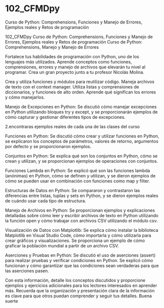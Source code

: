 # 102_CFMDpy
Curso de Python: Comprehensions, Funciones y Manejo de Errores, Ejemplos reales y Retos de programación 

102_CFMDpy
Curso de Python: Comprehensions, Funciones y Manejo de Errores, Ejemplos reales y Retos de programación Curso de Python: Comprehensions, Manejo y Manejo de Errores

Fortalece tus habilidades de programación con Python, uno de los lenguajes más utilizados. Aprende conceptos como funciones, comprensiones, errores y manejo de archivos que elevarán tu nivel al programar. Crea un gran proyecto junto a tu profesor Nicolás Molina.

Crea y utiliza funciones y módulos para reutilizar código. Maneja archivos de texto con el context manager. Utiliza listas y comprensiones de diccionarios, y funciones de alto orden. Aprende qué significan los errores y cómo manejarlos.

Manejo de Excepciones en Python:
Se discutió cómo manejar excepciones en Python utilizando bloques try y except, y se proporcionarán ejemplos de cómo capturar y gestionar diferentes tipos de excepciones.

2.encontraras ejemplos reales de cada una de las clases del curso

Funciones en Python:
Se discutió cómo crear y utilizar funciones en Python, se explicaron los conceptos de parámetros, valores de retorno, argumentos por defecto y se proporcionaron ejemplos.

Conjuntos en Python:
Se explica qué son los conjuntos en Python, cómo se crean y utilizan, y se proporcionan ejemplos de operaciones con conjuntos.

Funciones Lambda en Python:
Se explicó qué son las funciones lambda (anónimas) en Python, cómo se definen y utilizan, y se dieron ejemplos de cómo se pueden usar en combinación con funciones como map y filter.

Estructuras de Datos en Python:
Se compararon y contrastaron las diferencias entre listas, tuplas y sets en Python, y se dieron ejemplos reales de cuándo usar cada tipo de estructura.

Manejo de Archivos en Python:
Se proporcionan ejemplos y explicaciones detalladas sobre cómo leer y escribir archivos de texto en Python utilizando la función open y cómo trabajar con archivos CSV utilizando el módulo csv.

Visualización de Datos con Matplotlib:
Se explica cómo instalar la biblioteca Matplotlib en Visual Studio Code, cómo importarla y cómo utilizarla para crear gráficos y visualizaciones. Se proporciona un ejemplo de cómo graficar la población mundial a partir de un archivo CSV.

Aserciones y Pruebas en Python:
Se discutió el uso de aserciones (assert) para realizar pruebas y verificar condiciones en Python. Se explicó cómo funcionan y cómo garantizar que las condiciones sean verdaderas para que las aserciones pasen.

Con esta información, detalle los conceptos discutidos y proporcione ejemplos y ejercicios adicionales para los lectores interesados ​​en aprender más. Recuerda que la organización y presentación clara de la información es clave para que otros puedan comprender y seguir tus detalles. Buena suerte
